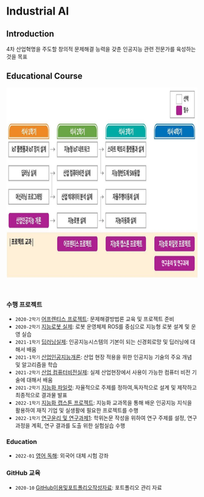 # **Industrial AI** 

## Introduction

4차 산업혁명을 주도할 창의적 문제해결 능력을 갖춘 인공지능 관련 전문가를 육성하는 것을 목표

## Educational Course

<p align="center">
  
<img src="./images/EdCoourse.JPG"  width="1200" height="500">

</p>
</br>

### 수행 프로젝트

- `2020-2학기` [어프렌티스 프로젝트](https://github.com/kjj3436/industrial-AI/tree/master/projects/2020-2학기_어프렌티스%20프로젝트): 문제해결방법론 교육 및 프로젝트 준비
- `2020-2학기` [지능로봇 실제](https://github.com/kjj3436/industrial-AI/tree/master/projects/2020-2학기_지능%20로봇%20실제): 로봇 운영체제 ROS를 중심으로 지능형 로봇 설계 및 운영 실습
- `2021-1학기` [딥러닝실제](https://github.com/kjj3436/industrial-AI/tree/master/projects/2021-1학기_딥러닝%20실제): 인공지능시스템의 기본이 되는 신경회로망 및 딥러닝에 대해서 배움
- `2021-1학기` [산업인공지능개론](https://github.com/kjj3436/industrial-AI/tree/master/projects/2021-1학기_산업인공지능%20개론): 산업 현장 적용을 위한 인공지능 기술의 주요 개념 및 알고리즘을 학습
- `2021-2학기` [산업 컴퓨터비전실제](https://github.com/kjj3436/industrial-AI/tree/master/projects/2021-2학기_산업%20컴퓨터비전%20실제): 실제 산업현장에서 사용이 가능한 컴퓨터 비전 기술에 대해서 배움
- `2021-2학기` [지능화 파일럿](https://github.com/kjj3436/industrial-AI/tree/master/projects/2021-2학기_지능화%20파일럿%20프로젝트): 자율적으로 주제를 정하여,독자적으로 설계 및 제작하고 최종적으로 결과물 발표
- `2022-1학기` [지능화 캡스톤 프로젝트](https://github.com/kjj3436/industrial-AI/tree/master/projects/2022-1학기_지능화%20캡스톤%20프로젝트): 지능화 교과목을 통해 배운 인공지능 지식을 활용하여 재직 기업 및 실생활에 필요한 프로젝트를 수행
- `2022-1학기` [연구윤리 및 연구과제1](https://github.com/kjj3436/industrial-AI/tree/master/projects/2022-1학기_연구윤리%20및%20연구과제1): 학위논문 작성을 위하여 연구 주제를 설정, 연구 과정을 계획, 연구 결과를 도출 위한 실험실습 수행

### Education

- `2022-01` [영어 독해](https://github.com/kjj3436/industrial-AI/tree/master/Education): 외국어 대체 시험 강좌
### GitHub 교육

- `2020-10` [GitHub이용및포트폴리오작성자료](https://github.com/Bessesian/industrial-AI/tree/master/Education): 포트폴리오 관리 자료

